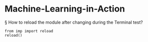 # Machine-Learning-in-Action

 

§ How to reload the module after changing during the Terminal test?

```console
from imp import reload
reload()
```





